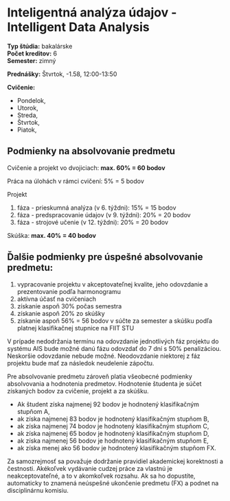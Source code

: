 # Inteligentná analýza údajov - Intelligent Data Analysis
**Typ štúdia:** bakalárske  
**Počet kreditov:** 6  
**Semester:** zimný     

**Prednášky:**  Štvrtok, -1.58, 12:00-13:50      

**Cvičenie:**
* Pondelok, 
* Utorok, 
* Streda,  
* Štvrtok,  
* Piatok,   

## Podmienky na absolvovanie predmetu
Cvičenie a projekt vo dvojiciach: **max. 60% = 60 bodov**

Práca na úlohách v rámci cvičení: 5% = 5 bodov

Projekt
1. fáza - prieskumná analýza (v 6. týždni): 15% = 15 bodov
2. fáza - predspracovanie údajov (v 9. týždni): 20% = 20 bodov
3. fáza - strojové učenie (v 12. týždni): 20% = 20 bodov

Skúška: **max. 40% = 40 bodov**

## Ďalšie podmienky pre úspešné absolvovanie predmetu:
1. vypracovanie projektu v akceptovateľnej kvalite, jeho odovzdanie a prezentovanie podľa harmonogramu
2. aktívna účasť na cvičeniach
3. získanie aspoň 30% počas semestra
4. získanie aspoň 20% zo skúšky
5. získanie aspoň 56% = 56 bodov v súčte za semester a skúšku podľa platnej klasifikačnej stupnice na FIIT STU

V prípade nedodržania termínu na odovzdanie jednotlivých fáz projektu do systému AIS bude možné danú fázu odovzdať do 7 dní s 50% penalizáciou. Neskoršie odovzdanie nebude možné. Neodovzdanie niektorej z fáz projektu bude mať za následok neudelenie zápočtu.

Pre absolvovanie predmetu zároveň platia všeobecné podmienky absolvovania a hodnotenia predmetov. Hodnotenie študenta je súčet získaných bodov za cvičenie, projekt  a za skúšku. 

- Ak študent získa najmenej 92 bodov je hodnotený klasifikačným stupňom A, 
- ak získa najmenej 83 bodov je hodnotený klasifikačným stupňom B, 
- ak získa najmenej 74 bodov je hodnotený klasifikačným stupňom C, 
- ak získa najmenej 65 bodov je hodnotený klasifikačným stupňom D, 
- ak získa najmenej 56 bodov je hodnotený klasifikačným stupňom E, 
- ak získa menej ako 56 bodov je hodnotený klasifikačným stupňom FX. 

Za samozrejmosť sa považuje dodržanie pravidiel akademickej korektnosti a čestnosti. Akékoľvek vydávanie cudzej práce za vlastnú je neakceptovateľné, a to v akomkoľvek rozsahu. Ak sa ho dopustíte, automaticky to znamená neúspešné ukončenie predmetu (FX) a podnet na disciplinárnu komisiu.
